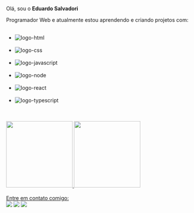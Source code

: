 Olá, sou o <strong>Eduardo Salvadori</strong> 

<div>Programador Web e atualmente estou aprendendo e criando projetos com:
 <br>
 <br>
 <ul>
 <li><img src="https://img.shields.io/badge/HTML5-E34F26?style=for-the-badge&logo=html5&logoColor=white" alt="logo-html"></li><br>
 <li><img src="https://img.shields.io/badge/CSS-239120?&style=for-the-badge&logo=css3&logoColor=white" alt="logo-css"></li><br>
 <li><img src="https://img.shields.io/badge/JavaScript-F7DF1E?style=for-the-badge&logo=javascript&logoColor=black" alt="logo-javascript"></li><br>
 <li><img src="https://img.shields.io/badge/Node.js-43853D?style=for-the-badge&logo=node.js&logoColor=white" alt="logo-node"></li><br>
 <li><img src="https://img.shields.io/badge/React-20232A?style=for-the-badge&logo=react&logoColor=61DAFB" alt="logo-react"></li><br>
 <li><img src="https://img.shields.io/badge/TypeScript-007ACC?style=for-the-badge&logo=typescript&logoColor=white" alt="logo-typescript"></li><br>
 </ul>
 
</div>
<br>

<div>
 <a href="https://github.com/EduardoSalvadori">
 <img height="180em" src="https://github-readme-stats.vercel.app/api/top-langs/?username=EduardoSalvadori&layout=compact&langs_count=78theme=dracula"/>
 <img height="180em" src="https://github-readme-stats.vercel.app/api?username=EduardoSalvadori&show_icons=true&theme=dracula&include_all_commits=true&count_private=true"/>
</div>
<br>
Entre em contato comigo:<br>
<div>
<a href="https://instagram.com/eduardosalvadori/" target="_blank"><img loading="lazy" src="https://img.shields.io/badge/-Instagram-%23E4405F?style=for-the-badge&logo=instagram&logoColor=white" target="_blank"></a>
<a href = "mailto:contato@eduardo.salvadori@outlook.com"><img loading="lazy" src="https://img.shields.io/badge/Gmail-D14836?style=for-the-badge&logo=gmail&logoColor=white" target="_blank"></a>
<a href="https://www.linkedin.com/in/eduardo-henrique-salvadori-santos-088048176/" target="_blank"><img loading="lazy" src="https://img.shields.io/badge/-LinkedIn-%230077B5?style=for-the-badge&logo=linkedin&logoColor=white" target="_blank"></a>   
</div>


<!--
**EduardoSalvadori/EduardoSalvadori** is a ✨ _special_ ✨ repository because its `README.md` (this file) appears on your GitHub profile.

Here are some ideas to get you started:

- 🔭 I’m currently working on ...
- 🌱 I’m currently learning ...
- 👯 I’m looking to collaborate on ...
- 🤔 I’m looking for help with ...
- 💬 Ask me about ...
- 📫 How to reach me: ...
- 😄 Pronouns: ...
- ⚡ Fun fact: ...
-->
